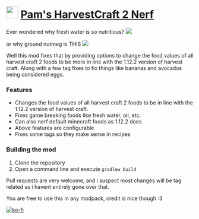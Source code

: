 <img src="https://i.imgur.com/z7yAkOe.png" width="32" /> [Pam's HarvestCraft 2 Nerf](https://modrinth.com/mod/pams-harvestcraft-2-nerf)
===========

Ever wondered why fresh water is so nutritious?
![](https://i.imgur.com/bILgUHT.png)

or why ground nutmeg is THIS
![](https://i.imgur.com/Lx6Lu0p.png)

Well this mod fixes that by providing options to change the food values of all harvest craft 2 foods to be more in line with the 1.12.2 version of harvest craft. Along with a few tag fixes to fix things like bananas and avocados being considered eggs.

### Features
- Changes the food values of all harvest craft 2 foods to be in line with the 1.12.2 version of harvest craft.
- Fixes game breaking foods like fresh water, oil, etc.
- Can also nerf default minecraft foods as 1.12.2 does
- Above features are configurable
- Fixes some tags so they make sense in recipes


### Building the mod
1. Clone the repository
2. Open a command line and execute ```gradlew build```

Pull requests are very welcome, and i suspect most changes will be tag related as i havent entirely gone over that.


You are free to use this in any modpack, credit is nice though :3

[![ko-fi](https://ko-fi.com/img/githubbutton_sm.svg)](https://ko-fi.com/N4N6145I0V)